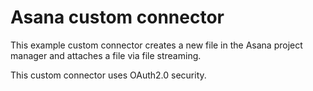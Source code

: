 # Asana custom connector

This example custom connector creates a new file in the Asana project manager and attaches a file via file streaming.

This custom connector uses OAuth2.0 security.
